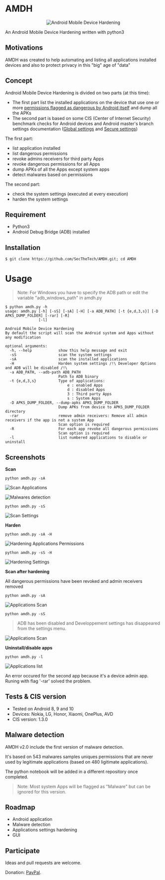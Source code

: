 # AMDH
<div align="center">
<img src="screenshots/AMDH_800x400.png" title="Android Mobile Device Hardening">
</div>

An Android Mobile Device Hardening written with python3 

## Motivations
AMDH was created to help automating and listing all applications installed devices and also to protect privacy in this "big" age of "data"

## Concept 
Android Mobile Device Hardening is divided on two parts (at this time):
- The first part list the installed applications on the device that use one or more [permissions flagged as dangerous by Android itself](https://developer.android.com/guide/topics/permissions/overview#dangerous_permissions) and dump all the APKs
- The second part is based on some CIS (Center of Internet Security) benchmark checks for Android devices and Android master's branch settings documentation ([Global settings](https://developer.android.com/reference/kotlin/android/provider/Settings.Global) and [Secure settings](https://developer.android.com/reference/kotlin/android/provider/Settings.Secure)) 

The first part:
- list application installed 
- list dangerous permissions 
- revoke admins receivers for third party Apps
- revoke dangerous permissions for all Apps
- dump APKs of all the Apps except system apps 
- detect malwares based on permissions 

The second part:
- check the system settings (executed at every execution)
- harden the system settings

## Requirement
- Python3 
- Android Debug Bridge (ADB) installed

## Installation 
```
$ git clone https://github.com/SecTheTech/AMDH.git; cd AMDH
```

# Usage
> Note: For Windows you have to specify the ADB path or edit the variable "adb_windows_path" in amdh.py
```
$ python amdh.py -h
usage: amdh.py [-h] [-sS] [-sA] [-H] [-a ADB_PATH] [-t {e,d,3,s}] [-D APKS_DUMP_FOLDER] [-rar] [-R]
               [-l]

Android Mobile Device Hardening
By default the script will scan the Android system and Apps without any modification

optional arguments:
  -h, --help            show this help message and exit
  -sS                   scan the system settings
  -sA                   scan the installed applications
  -H                    Harden system settings /!\ Developer Options and ADB will be disabled /!\ 
  -a ADB_PATH, --adb-path ADB_PATH
                        Path to ADB binary
  -t {e,d,3,s}          Type of applications:
                        	e : enabled Apps
                        	d : disabled Apps
                        	3 : Third party Apps
                        	s : System Apps
  -D APKS_DUMP_FOLDER, --dump-apks APKS_DUMP_FOLDER
                        Dump APKs from device to APKS_DUMP_FOLDER directory
  -rar                  remove admin receivers: Remove all admin receivers if the app is not a system App
                        Scan option is required
  -R                    For each app revoke all dangerous permissions
                        Scan option is required
  -l                    list numbered applications to disable or uninstall
```



## Screenshots
**Scan**
```
python amdh.py -sA
```
![Scan Applications](screenshots/scan_apps.png (Applications scan))

![Malwares detection](screenshots/malwares_detect.png (Malwares detection))

```
python amdh.py -sS
```
![Scan Settings](screenshots/scan_settings.png (Settings scan))


**Harden**
```
python amdh.py -sA -H 
```
![Hardening Applications Permissions](screenshots/apps_hardening_permissions.png (Revoking dangerous permissions and removing device admin receiver))
```
python amdh.py -sS -H 
```
![Hardening Settings](screenshots/settings_hardening.png (Settings Hardening))

**Scan after hardening**

All dangerous permissions have been revoked and admin receivers removed 
```
python amdh.py -sA
```
![Applications Scan](screenshots/scan_apps_after_hardening.png (Applications scan after hardening))


```
python amdh.py -sS
```
> ADB has been disabled and Developpement settings has disappeared from the settings menu.

![Applications Scan](screenshots/scan_settings_after_hardening.png (Applications scan after hardening))

**Uninstall/disable apps**
```
python amdh.py -l
``` 
![Applications list](screenshots/uninstall_apps.png (Applications list and uninstalling))

An error occured for the second app because it's a device admin app. Runing with flag '-rar' solved the problem.

## Tests & CIS version
- Tested on Android 8, 9 and 10
- Devices: Nokia, LG, Honor, Xiaomi, OnePlus, AVD
- CIS version: 1.3.0


## Malware detection
AMDH v2.0 include the first version of malware detection. 

It's based on 543 malwares samples uniques permissions that are never used by legitimate applications (based on 480 ligitimate applications).

The python notebook will be added in a different repository once completed.

> Note: Most system Apps will be flagged as "Malware" but can be ignored for this version. 



## Roadmap
- Android application
- Malware detection 
- Applications settings hardening
- GUI

## Participate
Ideas and pull requests are welcome. 

Donation: [PayPal](https://www.paypal.com/cgi-bin/webscr?cmd=_s-xclick&hosted_button_id=NVWQM4EGVLKLU&source=url).

